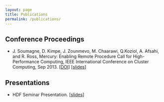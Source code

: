 ```yaml
---
layout: page
title: Publications
permalink: /publications/
---
```


## Conference Proceedings

* J. Soumagne, D. Kimpe, J. Zounmevo, M. Chaarawi, Q.Koziol, A. Afsahi, and R. Ross, Mercury: Enabling Remote Procedure Call for High-Performance Computing, IEEE International Conference on Cluster Computing, Sep 2013. [[DOI][doi_paper]] [[slides][slides_paper]]

## Presentations

* HDF Seminar Presentation. [[slides][slides_pres]]

[doi_paper]: http://dx.doi.org/10.1109/CLUSTER.2013.6702617
[slides_paper]: ftp://ftp.mcs.anl.gov/pub/mercury/documents/cluster2013_slides_121.pdf
[slides_pres]: ftp://ftp.mcs.anl.gov/pub/mercury/documents/2013-06-28-Mercury_THG_internal.pdf

